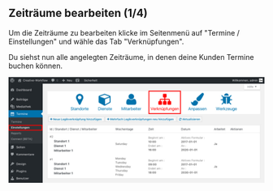 ## Zeiträume bearbeiten (1/4)

Um die Zeiträume zu bearbeiten klicke im Seitenmenü auf "Termine / Einstellungen" und wähle das Tab "Verknüpfungen".

Du siehst nun alle angelegten Zeiträume, in denen deine Kunden Termine buchen können.

![Was sind Zeiträume](./assets/overview.jpg)
